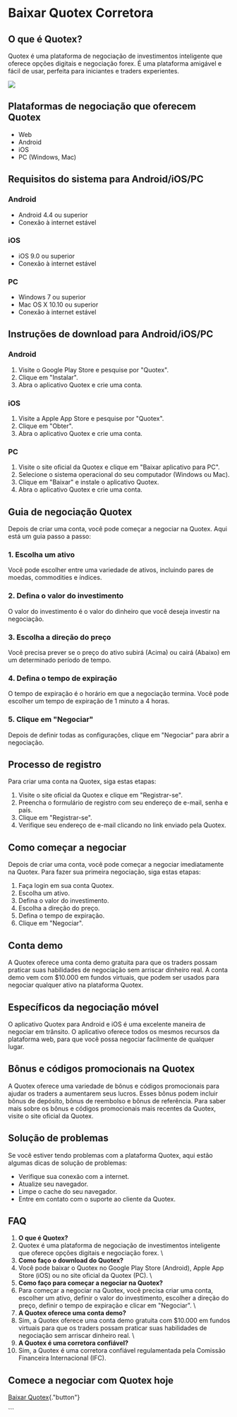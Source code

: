 # Baixar Quotex Corretora

## O que é Quotex?

Quotex é uma plataforma de negociação de investimentos inteligente que
oferece opções digitais e negociação forex. É uma plataforma amigável e
fácil de usar, perfeita para iniciantes e traders experientes.

[![](https://static.quotex.io/files/4_en/300_250.jpg)](https://traff.sbs/brokerqxlid)

## Plataformas de negociação que oferecem Quotex

-   Web
-   Android
-   iOS
-   PC (Windows, Mac)

## Requisitos do sistema para Android/iOS/PC

### Android

-   Android 4.4 ou superior
-   Conexão à internet estável

### iOS

-   iOS 9.0 ou superior
-   Conexão à internet estável

### PC

-   Windows 7 ou superior
-   Mac OS X 10.10 ou superior
-   Conexão à internet estável

## Instruções de download para Android/iOS/PC

### Android

1.  Visite o Google Play Store e pesquise por "Quotex".
2.  Clique em "Instalar".
3.  Abra o aplicativo Quotex e crie uma conta.

### iOS

1.  Visite a Apple App Store e pesquise por "Quotex".
2.  Clique em "Obter".
3.  Abra o aplicativo Quotex e crie uma conta.

### PC

1.  Visite o site oficial da Quotex e clique em "Baixar aplicativo
    para PC".
2.  Selecione o sistema operacional do seu computador (Windows ou Mac).
3.  Clique em "Baixar" e instale o aplicativo Quotex.
4.  Abra o aplicativo Quotex e crie uma conta.

## Guia de negociação Quotex

Depois de criar uma conta, você pode começar a negociar na Quotex. Aqui
está um guia passo a passo:

### 1. Escolha um ativo

Você pode escolher entre uma variedade de ativos, incluindo pares de
moedas, commodities e índices.

### 2. Defina o valor do investimento

O valor do investimento é o valor do dinheiro que você deseja investir
na negociação.

### 3. Escolha a direção do preço

Você precisa prever se o preço do ativo subirá (Acima) ou cairá (Abaixo)
em um determinado período de tempo.

### 4. Defina o tempo de expiração

O tempo de expiração é o horário em que a negociação termina. Você pode
escolher um tempo de expiração de 1 minuto a 4 horas.

### 5. Clique em "Negociar"

Depois de definir todas as configurações, clique em "Negociar"
para abrir a negociação.

## Processo de registro

Para criar uma conta na Quotex, siga estas etapas:

1.  Visite o site oficial da Quotex e clique em "Registrar-se".
2.  Preencha o formulário de registro com seu endereço de e-mail, senha
    e país.
3.  Clique em "Registrar-se".
4.  Verifique seu endereço de e-mail clicando no link enviado pela
    Quotex.

## Como começar a negociar

Depois de criar uma conta, você pode começar a negociar imediatamente na
Quotex. Para fazer sua primeira negociação, siga estas etapas:

1.  Faça login em sua conta Quotex.
2.  Escolha um ativo.
3.  Defina o valor do investimento.
4.  Escolha a direção do preço.
5.  Defina o tempo de expiração.
6.  Clique em "Negociar".

## Conta demo

A Quotex oferece uma conta demo gratuita para que os traders possam
praticar suas habilidades de negociação sem arriscar dinheiro real. A
conta demo vem com \$10.000 em fundos virtuais, que podem ser usados
​​para negociar qualquer ativo na plataforma Quotex.

## Específicos da negociação móvel

O aplicativo Quotex para Android e iOS é uma excelente maneira de
negociar em trânsito. O aplicativo oferece todos os mesmos recursos da
plataforma web, para que você possa negociar facilmente de qualquer
lugar.

## Bônus e códigos promocionais na Quotex

A Quotex oferece uma variedade de bônus e códigos promocionais para
ajudar os traders a aumentarem seus lucros. Esses bônus podem incluir
bônus de depósito, bônus de reembolso e bônus de referência. Para saber
mais sobre os bônus e códigos promocionais mais recentes da Quotex,
visite o site oficial da Quotex.

## Solução de problemas

Se você estiver tendo problemas com a plataforma Quotex, aqui estão
algumas dicas de solução de problemas:

-   Verifique sua conexão com a internet.
-   Atualize seu navegador.
-   Limpe o cache do seu navegador.
-   Entre em contato com o suporte ao cliente da Quotex.

## FAQ

1.  **O que é Quotex?**
2.  Quotex é uma plataforma de negociação de investimentos inteligente
    que oferece opções digitais e negociação forex.
    \
3.  **Como faço o download do Quotex?**
4.  Você pode baixar o Quotex no Google Play Store (Android), Apple App
    Store (iOS) ou no site oficial da Quotex (PC).
    \
5.  **Como faço para começar a negociar na Quotex?**
6.  Para começar a negociar na Quotex, você precisa criar uma conta,
    escolher um ativo, definir o valor do investimento, escolher a
    direção do preço, definir o tempo de expiração e clicar em
    "Negociar".
    \
7.  **A Quotex oferece uma conta demo?**
8.  Sim, a Quotex oferece uma conta demo gratuita com \$10.000 em fundos
    virtuais para que os traders possam praticar suas habilidades de
    negociação sem arriscar dinheiro real.
    \
9.  **A Quotex é uma corretora confiável?**
10. Sim, a Quotex é uma corretora confiável regulamentada pela Comissão
    Financeira Internacional (IFC).

## Comece a negociar com Quotex hoje

[Baixar
Quotex](\%22https://traff.sbs/brokerqxsignup\%22){."button"}

\`\`\`

